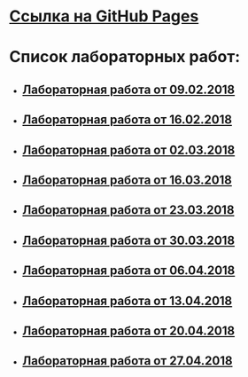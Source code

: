 # [Ссылка на GitHub Pages]()
# Список лабораторных работ:
* ## [Лабораторная работа от 09.02.2018](2018_02_09)
  
* ## [Лабораторная работа от 16.02.2018]()
  
* ## [Лабораторная работа от 02.03.2018]()
  
* ## [Лабораторная работа от 16.03.2018]()
  
* ## [Лабораторная работа от 23.03.2018]()
  
* ## [Лабораторная работа от 30.03.2018]()
  
* ## [Лабораторная работа от 06.04.2018]()
 
* ## [Лабораторная работа от 13.04.2018]()
 
* ## [Лабораторная работа от 20.04.2018]()
 
* ## [Лабораторная работа от 27.04.2018]()
